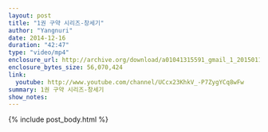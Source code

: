```yaml
---
layout: post
title: "1권 구약 시리즈-창세기"
author: "Yangnuri"
date: 2014-12-16
duration: "42:47"
type: "video/mp4"
enclosure_url: http://archive.org/download/a01041315591_gmail_1_20150110/1%EA%B6%8C%20%EA%B5%AC%EC%95%BD%20%EC%8B%9C%EB%A6%AC%EC%A6%88-%EC%B0%BD%EC%84%B8%EA%B8%B0.mp4
enclosure_bytes_size: 56,070,424  
link:
  youtube: http://www.youtube.com/channel/UCcx23KhkV_-P7ZygYCq8wFw
summary: 1권 구약 시리즈-창세기
show_notes:
---
```


{% include post_body.html %}

